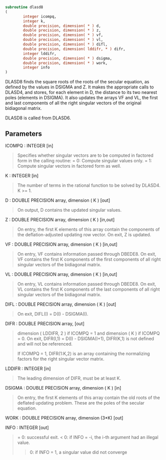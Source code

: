 ```fortran
subroutine dlasd8
(
        integer icompq,
        integer k,
        double precision, dimension( * ) d,
        double precision, dimension( * ) z,
        double precision, dimension( * ) vf,
        double precision, dimension( * ) vl,
        double precision, dimension( * ) difl,
        double precision, dimension( lddifr, * ) difr,
        integer lddifr,
        double precision, dimension( * ) dsigma,
        double precision, dimension( * ) work,
        integer info
)
```

DLASD8 finds the square roots of the roots of the secular equation,
as defined by the values in DSIGMA and Z. It makes the appropriate
calls to DLASD4, and stores, for each  element in D, the distance
to its two nearest poles (elements in DSIGMA). It also updates
the arrays VF and VL, the first and last components of all the
right singular vectors of the original bidiagonal matrix.

DLASD8 is called from DLASD6.

## Parameters
ICOMPQ : INTEGER [in]
> Specifies whether singular vectors are to be computed in
> factored form in the calling routine:
> = 0: Compute singular values only.
> = 1: Compute singular vectors in factored form as well.

K : INTEGER [in]
> The number of terms in the rational function to be solved
> by DLASD4.  K >= 1.

D : DOUBLE PRECISION array, dimension ( K ) [out]
> On output, D contains the updated singular values.

Z : DOUBLE PRECISION array, dimension ( K ) [in,out]
> On entry, the first K elements of this array contain the
> components of the deflation-adjusted updating row vector.
> On exit, Z is updated.

VF : DOUBLE PRECISION array, dimension ( K ) [in,out]
> On entry, VF contains  information passed through DBEDE8.
> On exit, VF contains the first K components of the first
> components of all right singular vectors of the bidiagonal
> matrix.

VL : DOUBLE PRECISION array, dimension ( K ) [in,out]
> On entry, VL contains  information passed through DBEDE8.
> On exit, VL contains the first K components of the last
> components of all right singular vectors of the bidiagonal
> matrix.

DIFL : DOUBLE PRECISION array, dimension ( K ) [out]
> On exit, DIFL(I) = D(I) - DSIGMA(I).

DIFR : DOUBLE PRECISION array, [out]
> dimension ( LDDIFR, 2 ) if ICOMPQ = 1 and
> dimension ( K ) if ICOMPQ = 0.
> On exit, DIFR(I,1) = D(I) - DSIGMA(I+1), DIFR(K,1) is not
> defined and will not be referenced.
> 
> If ICOMPQ = 1, DIFR(1:K,2) is an array containing the
> normalizing factors for the right singular vector matrix.

LDDIFR : INTEGER [in]
> The leading dimension of DIFR, must be at least K.

DSIGMA : DOUBLE PRECISION array, dimension ( K ) [in]
> On entry, the first K elements of this array contain the old
> roots of the deflated updating problem.  These are the poles
> of the secular equation.

WORK : DOUBLE PRECISION array, dimension (3*K) [out]

INFO : INTEGER [out]
> = 0:  successful exit.
> < 0:  if INFO = -i, the i-th argument had an illegal value.
> > 0:  if INFO = 1, a singular value did not converge
